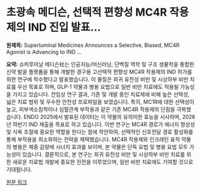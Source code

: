 # 초광속 메디슨, 선택적 편향성 MC4R 작용제의 IND 진입 발표…

**원제목:** Superluminal Medicines Announces a Selective, Biased, MC4R Agonist is Advancing to IND ...

**요약:** 슈퍼루미날 메디슨社는 인공지능/머신러닝, 단백질 역학 및 구조 생물학을 통합한 신약 발굴 플랫폼을 통해 개발한 경구용 고선택적 편향성 MC4R 작용제의 IND 허가를 위한 연구에 착수했다고 발표했습니다. 이 물질은 희귀 유전성 비만 및 시상하부 비만 치료를 우선 목표로 하며, GLP-1 약물과 병용 요법으로 일반 비만 치료에도 적용될 가능성을 가지고 있습니다.  전임상 연구 결과,  기존 및 개발 중인 치료제에 비해 높은 선택성, 넓은 치료 범위 및 우수한 안전성 프로파일을 보였습니다.  특히, MC1R에 대한 선택성이 높고, 피부색소침착이나 심혈관계 부작용과 같은 기존 MC4R 작용제의 단점을 극복했습니다.  ENDO 2025에서 발표된 데이터는 이 약물의 유의미한 효능을 시사하며, 2026년 하반기 IND 제출을 목표로 하고 있습니다.  이번 연구는 MC4R 경로가 에너지 항상성 및 식욕 조절에 중요한 역할을 한다는 점에 착안하여,  선택적인 신호전달 경로 활성화를 통해 부작용을 최소화하는 전략을 채택했습니다.  MC4R 작용제와 인크레틴 표적 약물의 병용은 체중 감량에 시너지 효과를 보이며,  본 약물은 단독 요법 및 병용 요법 모두 가능성이 있습니다.  결론적으로, 본 연구는 희귀 유전성 비만 및 시상하부 비만 치료를 위한 새로운 치료법 개발에 중요한 진전을 이루었으며, 일반 비만 치료에도 기여할 것으로 기대됩니다.

[원문 링크](https://www.biospace.com/press-releases/superluminal-medicines-announces-a-selective-biased-mc4r-agonist-is-advancing-to-ind-enabling-studies-for-the-treatment-of-obesity)
